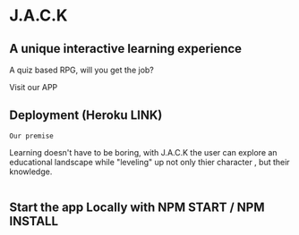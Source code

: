 # J.A.C.K
## A unique interactive learning experience


A quiz based RPG, will you get the job?

Visit our APP

## Deployment (Heroku LINK)


```
Our premise
```

Learning doesn't have to be boring, with J.A.C.K the user can explore an educational landscape while "leveling" up not only thier character , but their knowledge.



```

```


## Start the app Locally with NPM START / NPM INSTALL

